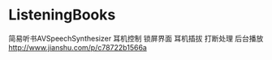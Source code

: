 # ListeningBooks
简易听书AVSpeechSynthesizer 耳机控制 锁屏界面 耳机插拔  打断处理 后台播放
http://www.jianshu.com/p/c78722b1566a
